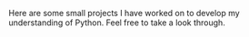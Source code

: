 Here are some small projects I have worked on to develop my understanding of Python. Feel free to take a look through.
